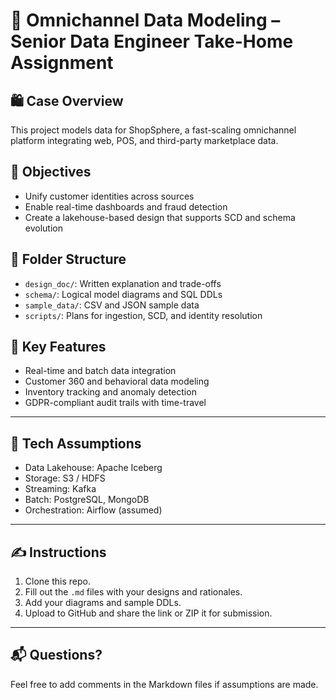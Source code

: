 # 🧠 Omnichannel Data Modeling – Senior Data Engineer Take-Home Assignment

## 🛍️ Case Overview

This project models data for ShopSphere, a fast-scaling omnichannel platform integrating web, POS, and third-party marketplace data.

## 🎯 Objectives

- Unify customer identities across sources
- Enable real-time dashboards and fraud detection
- Create a lakehouse-based design that supports SCD and schema evolution

## 📁 Folder Structure

- `design_doc/`: Written explanation and trade-offs
- `schema/`: Logical model diagrams and SQL DDLs
- `sample_data/`: CSV and JSON sample data
- `scripts/`: Plans for ingestion, SCD, and identity resolution

## 🧠 Key Features

- Real-time and batch data integration
- Customer 360 and behavioral data modeling
- Inventory tracking and anomaly detection
- GDPR-compliant audit trails with time-travel

---

## 🔧 Tech Assumptions

- Data Lakehouse: Apache Iceberg
- Storage: S3 / HDFS
- Streaming: Kafka
- Batch: PostgreSQL, MongoDB
- Orchestration: Airflow (assumed)

---

## ✍️ Instructions

1. Clone this repo.
2. Fill out the `.md` files with your designs and rationales.
3. Add your diagrams and sample DDLs.
4. Upload to GitHub and share the link or ZIP it for submission.

---

## 📬 Questions?

Feel free to add comments in the Markdown files if assumptions are made.
